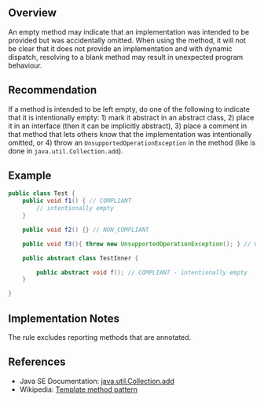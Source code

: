 ## Overview

An empty method may indicate that an implementation was intended to be provided but was accidentally omitted. When using the method, it will not be clear that it does not provide an implementation and with dynamic dispatch, resolving to a blank method may result in unexpected program behaviour.

## Recommendation

If a method is intended to be left empty, do one of the following to indicate that it is intentionally empty: 1) mark it abstract in an abstract class, 2) place it in an interface (then it can be implicitly abstract), 3) place a comment in that method that lets others know that the implementation was intentionally omitted, or 4) throw an `UnsupportedOperationException` in the method (like is done in `java.util.Collection.add`).

## Example

```java
public class Test {
    public void f1() { // COMPLIANT
        // intentionally empty
    }

    public void f2() {} // NON_COMPLIANT

    public void f3(){ throw new UnsupportedOperationException(); } // COMPLIANT

    public abstract class TestInner {

        public abstract void f(); // COMPLIANT - intentionally empty
    }

}
```

## Implementation Notes

The rule excludes reporting methods that are annotated.

## References
- Java SE Documentation: [java.util.Collection.add](https://docs.oracle.com/en/java/javase/20/docs/api/java.base/java/util/Collection.html#add(E))
- Wikipedia: [Template method pattern](https://en.wikipedia.org/wiki/Template_method_pattern)
